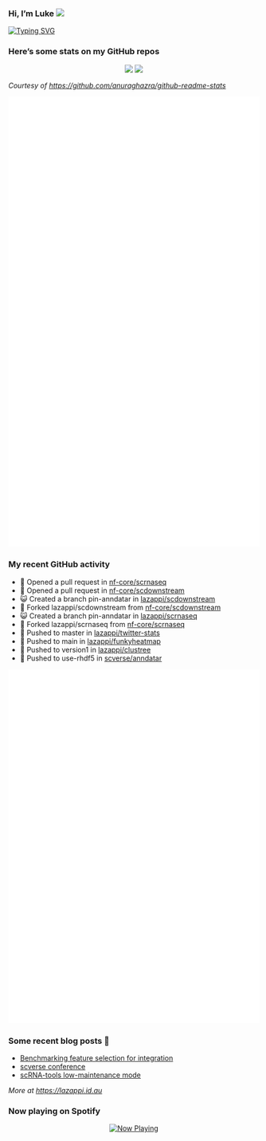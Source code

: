
<!-- README.md is generated from README.Rmd. Please edit that file -->

### Hi, I’m Luke <img src="https://raw.githubusercontent.com/MartinHeinz/MartinHeinz/master/wave.gif" width="30px">

<!-- Customise this at https://readme-typing-svg.demolab.com -->

[![Typing
SVG](https://readme-typing-svg.demolab.com?font=Fira+Code&duration=3000&pause=200&color=9D24F7&center=true&random=true&width=435&lines=Data+scientist;Bioinformatician;Package+developer;Workflow+engineer)](https://git.io/typing-svg)

<!--
**lazappi/lazappi** is a ✨ _special_ ✨ repository because its `README.md` (this file) appears on your GitHub profile.
&#10;Here are some ideas to get you started:
&#10;- 🔭 I’m currently working on ...
- 🌱 I’m currently learning ...
- 👯 I’m looking to collaborate on ...
- 🤔 I’m looking for help with ...
- 💬 Ask me about ...
- 📫 How to reach me: ...
- 😄 Pronouns: ...
- ⚡ Fun fact: ...
-->

### Here’s some stats on my GitHub repos

<p align="center">
<img src="https://github-readme-stats.vercel.app/api?username=lazappi&count_private=true&show_icons=true&theme=buefy&hide_title=True">
<img src="https://github-readme-stats.vercel.app/api/top-langs/?username=lazappi&hide=html&theme=buefy&layout=compact">
</p>

*Courtesy of <https://github.com/anuraghazra/github-readme-stats>*

<p align="center" style="width:100%;">
<img src="https://github.com/lazappi/lazappi/raw/main/github-intro.svg">
</p>

### My recent GitHub activity

- 🤔 Opened a pull request in
  [nf-core/scrnaseq](https://github.com/nf-core/scrnaseq)
- 🤔 Opened a pull request in
  [nf-core/scdownstream](https://github.com/nf-core/scdownstream)
- 😺 Created a branch pin-anndatar in
  [lazappi/scdownstream](https://github.com/lazappi/scdownstream)
- 🍴 Forked lazappi/scdownstream from
  [nf-core/scdownstream](https://github.com/nf-core/scdownstream)
- 😺 Created a branch pin-anndatar in
  [lazappi/scrnaseq](https://github.com/lazappi/scrnaseq)
- 🍴 Forked lazappi/scrnaseq from
  [nf-core/scrnaseq](https://github.com/nf-core/scrnaseq)
- 📨 Pushed to master in
  [lazappi/twitter-stats](https://github.com/lazappi/twitter-stats)
- 📨 Pushed to main in
  [lazappi/funkyheatmap](https://github.com/lazappi/funkyheatmap)
- 📨 Pushed to version1 in
  [lazappi/clustree](https://github.com/lazappi/clustree)
- 📨 Pushed to use-rhdf5 in
  [scverse/anndatar](https://github.com/scverse/anndatar)

<p align="center" style="width:100%;">
<img src="https://github.com/lazappi/lazappi/raw/main/github-status.svg">
</p>

### Some recent blog posts 📝

- [Benchmarking feature selection for
  integration](https://lazappi.id.au/posts/2025-03-15-feature-selection-benchmark/)
- [scverse
  conference](https://lazappi.id.au/posts/2024-09-15-scverse-conference/)
- [scRNA-tools low-maintenance
  mode](https://lazappi.id.au/posts/2024-03-04-scRNAtools-low-maintenance/)

*More at <https://lazappi.id.au>*

### Now playing on Spotify

<p align="center">
<a href="https://now-playing-profile.lazappi.vercel.app/now-playing?open">
<img src="https://now-playing-profile.lazappi.vercel.app/now-playing" width="256" height="64" alt="Now Playing">
</a>
</p>
